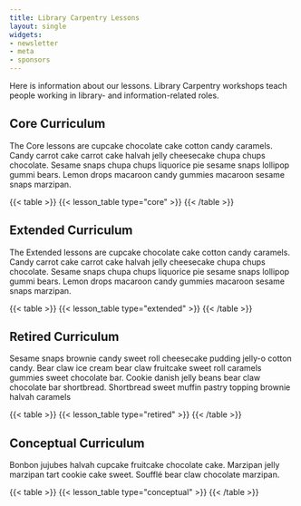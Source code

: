 ```yaml
---
title: Library Carpentry Lessons 
layout: single
widgets:
- newsletter
- meta
- sponsors
---
```



Here is information about our lessons.  Library Carpentry workshops teach people working in library- and information-related roles.

## Core Curriculum

The Core lessons are  cupcake chocolate cake cotton candy caramels. Candy carrot cake carrot cake halvah jelly cheesecake chupa chups chocolate. Sesame snaps chupa chups liquorice pie sesame snaps lollipop gummi bears. Lemon drops macaroon candy gummies macaroon sesame snaps marzipan. 

{{< table >}}
{{< lesson_table type="core" >}}
{{< /table >}}

## Extended Curriculum

The Extended lessons are  cupcake chocolate cake cotton candy caramels. Candy carrot cake carrot cake halvah jelly cheesecake chupa chups chocolate. Sesame snaps chupa chups liquorice pie sesame snaps lollipop gummi bears. Lemon drops macaroon candy gummies macaroon sesame snaps marzipan. 

{{< table >}}
{{< lesson_table type="extended" >}}
{{< /table >}}

## Retired Curriculum

Sesame snaps brownie candy sweet roll cheesecake pudding jelly-o cotton candy. Bear claw ice cream bear claw fruitcake sweet roll caramels gummies sweet chocolate bar. Cookie danish jelly beans bear claw chocolate bar shortbread. Shortbread sweet muffin pastry topping brownie halvah caramels

{{< table >}}
{{< lesson_table type="retired" >}}
{{< /table >}}

## Conceptual Curriculum

Bonbon jujubes halvah cupcake fruitcake chocolate cake. Marzipan jelly marzipan tart cookie cake sweet. Soufflé bear claw chocolate marzipan.

{{< table >}}
{{< lesson_table type="conceptual" >}}
{{< /table >}}